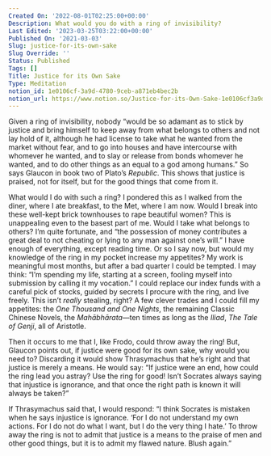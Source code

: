 ```yaml
---
Created On: '2022-08-01T02:25:00+00:00'
Description: What would you do with a ring of invisibility?
Last Edited: '2023-03-25T03:22:00+00:00'
Published On: '2021-03-03'
Slug: justice-for-its-own-sake
Slug Override: ''
Status: Published
Tags: []
Title: Justice for its Own Sake
Type: Meditation
notion_id: 1e0106cf-3a9d-4780-9ceb-a871eb4bec2b
notion_url: https://www.notion.so/Justice-for-its-Own-Sake-1e0106cf3a9d47809ceba871eb4bec2b
---
```

<p>Given a ring of invisibility, nobody “would be so adamant as to stick by justice and bring himself to keep away from what belongs to others and not lay hold of it, although he had license to take what he wanted from the market without fear, and to go into houses and have intercourse with whomever he wanted, and to slay or release from bonds whomever he wanted, and to do other things as an equal to a god among humans.” So says Glaucon in book two of Plato’s <em>Republic</em>. This shows that justice is praised, not for itself, but for the good things that come from it.</p>
<p>What would I do with such a ring? I pondered this as I walked from the diner, where I ate breakfast, to the Met, where I am now. Would I break into these well-kept brick townhouses to rape beautiful women? This is unappealing even to the basest part of me. Would I take what belongs to others? I’m quite fortunate, and “the possession of money contributes a great deal to not cheating or lying to any man against one’s will.” I have enough of everything, except reading time. Or so I say now, but would my knowledge of the ring in my pocket increase my appetites? My work is meaningful most months, but after a bad quarter I could be tempted. I may think: “I’m spending my life, starting at a screen, fooling myself into submission by calling it my vocation.” I could replace our index funds with a careful pick of stocks, guided by secrets I procure with the ring, and live freely. This isn’t <em>really</em> stealing, right? A few clever trades and I could fill my appetites: the <em>One Thousand and One Nights</em>, the remaining Classic Chinese Novels, the <em>Mahābhārata</em>—ten times as long as the <em>Iliad</em>, <em>The Tale of Genji</em>, all of Aristotle.</p>
<p>Then it occurs to me that I, like Frodo, could throw away the ring! But, Glaucon points out, if justice were good for its own sake, why would you need to? Discarding it would show Thrasymachus that he’s right and that justice is merely a means. He would say: “If justice were an end, how could the ring lead you astray? Use the ring for good! Isn’t Socrates always saying that injustice is ignorance, and that once the right path is known it will always be taken?”</p>
<p>If Thrasymachus said that, I would respond: “I think Socrates is mistaken when he says injustice is ignorance. ‘For I do not understand my own actions. For I do not do what I want, but I do the very thing I hate.’ To throw away the ring is not to admit that justice is a means to the praise of men and other good things, but it is to admit my flawed nature. Blush again.”</p>

